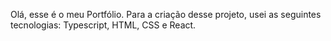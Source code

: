 Olá, esse é o meu Portfólio. Para a criação desse projeto, usei as seguintes tecnologias: 
Typescript, HTML, CSS e React.
